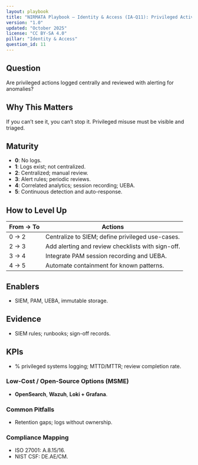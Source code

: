 ```yaml
---
layout: playbook
title: "NIRMATA Playbook — Identity & Access (IA-Q11): Privileged Activity Logging & Review"
version: "1.0"
updated: "October 2025"
license: "CC BY-SA 4.0"
pillar: "Identity & Access"
question_id: 11
---
```


## Question
Are privileged actions logged centrally and reviewed with alerting for anomalies?

## Why This Matters
If you can’t see it, you can’t stop it. Privileged misuse must be visible and triaged.

## Maturity
- **0**: No logs.  
- **1**: Logs exist; not centralized.  
- **2**: Centralized; manual review.  
- **3**: Alert rules; periodic reviews.  
- **4**: Correlated analytics; session recording; UEBA.  
- **5**: Continuous detection and auto-response.

## How to Level Up
| From → To | Actions |
|---|---|
|0 → 2| Centralize to SIEM; define privileged use-cases.|
|2 → 3| Add alerting and review checklists with sign-off.|
|3 → 4| Integrate PAM session recording and UEBA.|
|4 → 5| Automate containment for known patterns.|

## Enablers
- SIEM, PAM, UEBA, immutable storage.

## Evidence
- SIEM rules; runbooks; sign-off records.

## KPIs
- % privileged systems logging; MTTD/MTTR; review completion rate.

### Low-Cost / Open-Source Options (MSME)
- **OpenSearch**, **Wazuh**, **Loki + Grafana**.

### Common Pitfalls
- Retention gaps; logs without ownership.

### Compliance Mapping
- ISO 27001: A.8.15/16.  
- NIST CSF: DE.AE/CM.

